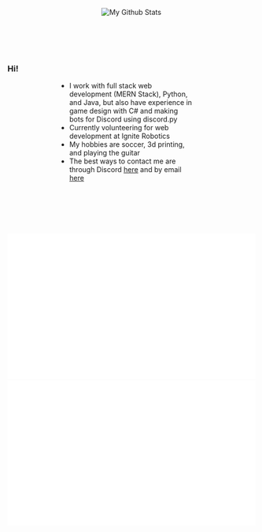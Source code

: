 
<p align="center">
  <img src="https://github-profile-trophy.vercel.app/?username=somebody4545&theme=darkhub&row=1&no-frame=true&no-bg=true" alt="My Github Stats"/>
</p><h1></h1>
<br>
<br>
<h3>Hi!</h3>
<ul style="padding-left: 25%; padding-right: 25%;">
 <li>I work with full stack web development (MERN Stack), Python, and Java, but also have experience in game design with C# and making bots for Discord using discord.py</li>
 <li>Currently volunteering for web development at Ignite Robotics</li>
 <li>My hobbies are soccer, 3d printing, and playing the guitar</li>
 <li>The best ways to contact me are through Discord <a href="https://discord.com/users/697913907528073296">here</a> and by email <a href="mailto:somebody.4545@outlook.com">here</a></li>
</ul>


<br>
<br>
<br>
<h1></h1>
<p align="center">
  <img src="https://raw.githubusercontent.com/somebody4545/github-stats-new/master/generated/overview.svg#gh-dark-mode-only" alt="My Github Stats"/>
  <img src="https://raw.githubusercontent.com/somebody4545/github-stats-new/master/generated/languages.svg#gh-dark-mode-only" alt="My Github Stats"/>
</p>
<h1></h1>
